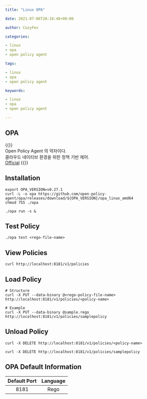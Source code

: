 ```yaml
---
title: "Linux OPA"

date: 2021-07-06T20:18:48+09:00

author: CozyFex

categories:

- linux
- opa
- open policy agent

tags:

- linux
- opa
- open policy agent

keywords:

- linux
- opa
- open policy agent

---
```


## OPA

{{<admonition note OPA true>}}  
Open Policy Agent 의 약자이다.  
클라우드 네이티브 환경을 위한 정책 기반 제어.  
[Official](https://www.openpolicyagent.org)
{{</admonition>}}

## Installation

```shell
export OPA_VERSION=v0.27.1
curl -L -o opa https://github.com/open-policy-agent/opa/releases/download/${OPA_VERSION}/opa_linux_amd64
chmod 755 ./opa
```

```shell
./opa run -s &
```

## Test Policy

```shell
./opa test <rego-file-name>
```

## View Policies

```shell
curl http://localhost:8181/v1/policies
```

## Load Policy

```shell
# Structure
curl -X PUT --data-binary @<rego-policy-file-name> http://localhost:8181/v1/policies/<policy-name>
```

```shell
# Example
curl -X PUT --data-binary @sample.rego http://localhost:8181/v1/policies/samplepolicy
```

## Unload Policy

```shell
curl -X DELETE http://localhost:8181/v1/policies/<policy-name>
```

```shell
curl -X DELETE http://localhost:8181/v1/policies/samplepolicy
```

## OPA Default Information

| Default Port | Language |  
|:-:|:-:|  
| 8181 | Rego |  



